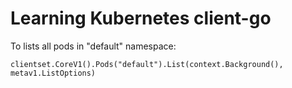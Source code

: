 # Learning Kubernetes client-go

To lists all pods in "default" namespace: 

```clientset.CoreV1().Pods("default").List(context.Background(), metav1.ListOptions)```
